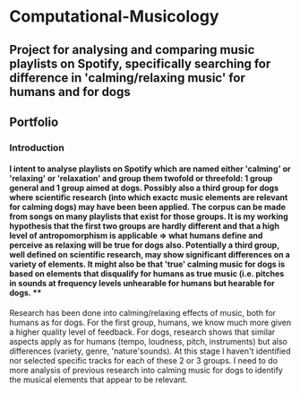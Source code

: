 # Computational-Musicology
## Project for analysing and comparing music playlists on Spotify, specifically searching for difference in 'calming/relaxing music' for humans and for dogs 
## Portfolio
### Introduction
#### I intent to analyse playlists on Spotify which are named either 'calming' or 'relaxing' or 'relaxation' and group them twofold or threefold: 1 group general and 1 group aimed at dogs. Possibly also a third group for dogs where scientific research (into which exactc music elements are relevant for calming dogs) may have been been applied. The corpus can be made from songs on many playlists that exist for those groups. It is my working hypothesis that the first two groups are hardly different and that a high level of antropomorphism is applicable => what humans define and perceive as relaxing will be true for dogs also. Potentially a third group, well defined on scientific research, may show significant differences on a variety of elements. It might also be that 'true' calming music for dogs is based on elements that disqualify for humans as true music (i.e. pitches in sounds at frequency levels unhearable for humans but hearable for dogs. **
Research has been done into calming/relaxing effects of music, both for humans as for dogs. For the first group, humans, we know much more given a higher quality level of feedback. For dogs, research shows that similar aspects apply as for humans (tempo, loudness, pitch, instruments) but also differences (variety, genre, 'nature'sounds).
At this stage I haven't identified nor selected specific tracks for each of these 2 or 3 groups. I need to do more analysis of previous research into calming music for dogs to identify the musical elements that appear to be relevant.
